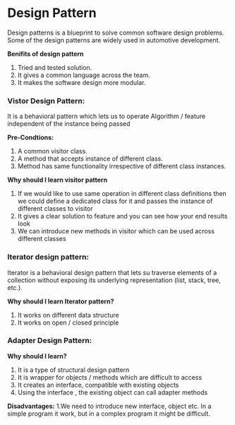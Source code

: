 # Design Pattern

Design patterns is a blueprint to solve common software design problems. Some of the design patterns are widely used in 
automotive development.

**Benifits of design pattern**

  1. Tried and tested solution.
  2. It gives a common language across the team.
  3. It makes the software design more modular.

### Vistor Design Pattern:

It is a behavioral pattern which lets us to operate Algorithm / feature independent of the instance being passed

**Pre-Condtions:**

   1. A common visitor class.
   2. A method that accepts instance of different class.
   3. Method has same functionality irrespective of different class instances.
	
**Why should I  learn visitor pattern**

   1. If we would like to use same operation in different class definitions then we could define a dedicated class for it and passes the instance of different classes to visitor 
   2. It gives a clear solution to feature and you can see how your end results look
   3. We can introduce new methods in visitor which can be used across different classes
  
### Iterator design pattern:

Iterator is a behavioral design pattern that lets su traverse elements of a collection without exposing its underlying representation (list, stack, tree, etc.).

**Why should I  learn Iterator pattern?**
  1. It works on different data  structure
  2. It works on open / closed principle

  
### Adapter Design Pattern:

**Why should I  learn?**
  1. It is a type of structural design pattern
  2. It is wrapper for objects / methods which are difficult to access
  3. It creates an interface, compatible with existing objects
  4. Using the interface , the existing object can call adapter methods

**Disadvantages:**
  1.We need to introduce new interface, object etc. In a simple program it work, but in a complex program it might be difficult.



